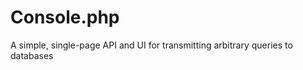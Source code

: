 Console.php
===========

A simple, single-page API and UI for transmitting arbitrary queries to databases
